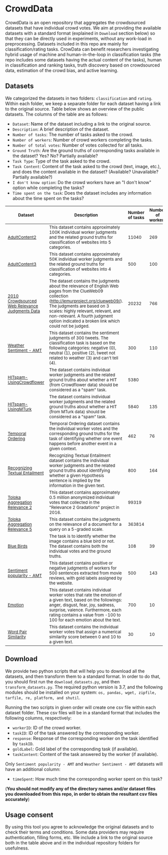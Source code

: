 # CrowdData

CrowdData is an open repository that aggregates the crowdsourced datasets that have individual crowd votes. We aim at providing the available datasets with a standard format (explained in `Download` section below) so that they can be directly used in experiments, without any work-load in preprocessing. Datasets included in this repo are mainly for classification/rating tasks. CrowData can benefit researchers investigating hybrid usage of machine and human-in-the-loop in classification tasks (the repo includes some datasets having the actual content of the tasks), human in classification and ranking tasks, truth discovery based on crowdsourced data, estimation of the crowd bias, and active learning.

## Datasets

We categorized the datasets in two folders: `classification` and `rating`. Within each folder, we keep a separate folder for each dataset having a link to the original source. Table below shows an overview of the public datasets. The columns of the table are as follows:

* `Dataset`: Name of the dataset including a link to the original source.
* `Description`: A brief description of the dataset.
* `Number of tasks`: The number of tasks asked to the crowd.
* `Number of workers`: Number of crowd workers completing the tasks.
* `Number of total votes`: Number of votes collected for all tasks.
* `Ground Truth`: Are the ground truths of corresponding tasks available in the dataset? Yes? No? Partially available?
* `Task Type`: Type of the task asked to the crowd.
* `Task Content`: Content of the task asked to the crowd (text, image, etc.), and does the content available in the dataset? (Available? Unavailable? Partially available?)
* `I don't know option`: Do the crowd workers have an "I don't know" option while completing the tasks?
* `Time spent on the task`: Does the dataset includes any information about the time spent on the tasks?


| <sub> Dataset  </sub> | <sub> Description  </sub>  | <sub> Number of tasks </sub> | <sub> Number of workers </sub> | <sub> Number of total votes </sub>  | <sub> Ground Truth </sub>  | <sub> Task Type </sub>  | <sub> Task Content </sub>  | <sub> I don't know option </sub> | <sub> Time spent on the task </sub>  |
|---|---|---|---|---|---|---|---|---|---|
| <sub> [AdultContent2](https://github.com/ipeirotis/Get-Another-Label/tree/master/data/AdultContent2)  </sub>  | <sub>This dataset contains approximately 100K individual worker judgments and the related ground truths for classification of websites into 5 categories. </sub>  |  <sub> 11040   </sub> | <sub> 269 </sub> | <sub> 92721 </sub>  | <sub> Partially </sub>  | <sub> 5-class question </sub>  | <sub> text, unavailable </sub>  | <sub> No </sub>  | <sub> Unavailable </sub>  |
| <sub> [AdultContent3](https://github.com/ipeirotis/Get-Another-Label/tree/master/data/AdultContent3-HCOMP2010) </sub> | <sub>This dataset contains approximately 50K individual worker judgments and the related ground truths for classification of websites into 4 categories. </sub>  |  <sub> 500 </sub> | <sub> 100 </sub> | <sub> 50000 </sub> | <sub> No </sub>| <sub> 4-class question </sub> | <sub> text, unavailable </sub>  | <sub> No  </sub>  | <sub> Unavailable </sub>  |
| <sub> [2010 Crowdsourced Web Relevance Judgments Data](https://www.ischool.utexas.edu/~ml/data/trec-rf10-crowd.tgz) </sub> | <sub>The dataset contains the judgments about the relevance of English Web pages from the ClueWeb09 collection (http://lemurproject.org/clueweb09/). The judgments are based on 3 scales: highly relevant, relevant, and non-relevant. A fourth judgment option indicated a broken link which could not be judged. </sub> |  <sub> 20232 </sub> | <sub> 766 </sub> | <sub> 98453 </sub> | <sub> Yes </sub>  | <sub> 3-class question </sub> | <sub> text, unavailable </sub> | <sub> No  </sub> | <sub> Unavailable </sub> |
| <sub> [Weather Sentiment - AMT](https://eprints.soton.ac.uk/376543/) </sub> | <sub> This dataset contains the sentiment judgments of 300 tweets. The classification task is based on the following categories: negative (0), neutral (1), positive (2), tweet not related to weather (3) and can't tell (4). </sub>                                                                                                                          |  <sub> 300 </sub> | <sub> 110 </sub> | <sub> 6000 </sub> | <sub> Yes </sub> | <sub> 5-class question </sub> | <sub> text, unavailable </sub> | <sub> Yes </sub> | <sub> Yes </sub> |
| <sub> [HITspam-UsingCrowdflower](https://github.com/ipeirotis/Get-Another-Label/tree/master/data/HITspam-UsingCrowdflower) </sub> | <sub> The dataset contains individual worker judgments and the related ground truths about whether a HIT (from Crowdflower data) should be considered as a "spam" task. </sub>                                                                                                                                                                                                                                                                                                                                                                                |  <sub> 5380 </sub> | <sub>  </sub> | <sub> 42762 </sub>| <sub> Partially </sub> | <sub> binary question </sub> | <sub> text, unavailable </sub> | <sub> No </sub> | <sub> Unavailable </sub> |
| <sub> [HITspam-UsingMTurk](https://github.com/ipeirotis/Get-Another-Label/tree/master/data/HITspam-UsingMTurk) </sub> | <sub> The dataset contains individual worker judgments and the related ground truths about whether a HIT (from MTurk data) should be considered as a "spam" task. </sub>                                                                                                                                                                                                                                                                                                                                                                                     |  <sub> 5840 </sub> | <sub> 135 </sub> | <sub> 28354  </sub> | <sub> Partially </sub> | <sub> binary question </sub>| <sub> text, unavailable </sub> | <sub> No  </sub> | <sub> Unavailable  </sub> |
| <sub> [Temporal Ordering](https://sites.google.com/site/nlpannotations/)  </sub>  | <sub> Temporal Ordering dataset contains the individual worker votes and the corresponding ground truths for the task of identifying whether one event happens before another event in a given context.  </sub>                                                                                                                                                                                                                                                                                                                                            |  <sub> 462 </sub> | <sub> 76 </sub> | <sub> 4620  </sub> | <sub> Yes  </sub> | <sub> binary question </sub> | <sub> text, partially available </sub>   | <sub>  No  </sub>  | <sub> Unavailable  </sub> |
| <sub> [Recognizing Textual Entailment](https://sites.google.com/site/nlpannotations/)  </sub> | <sub> Recognizing Textual Entailment dataset contains the individual worker judgments and the related ground truths about identifying whether a given Hypothesis sentence is implied by the information in the given text. </sub>                                                                                                                                                                                                                                                                                                                           |  <sub> 800  </sub> | <sub> 164  </sub> | <sub> 8000  </sub>  | <sub> Yes   </sub> | <sub> binary question  </sub> | <sub> text, available </sub> | <sub> No   </sub> | <sub> Unavailable </sub> |
| <sub> [Toloka Aggregation Relevance 2](https://research.yandex.com/datasets/toloka) </sub> | <sub> This dataset contains approximately 0.5 million anonymized individual votes that collected in the "Relevance 2 Gradations" project in 2016. </sub>                                                                                                                                                                                                                                                                                                                                                                                                          |  <sub> 99319  </sub> | <sub>   </sub> | <sub> 475536  </sub>  | <sub> Partially </sub> | <sub> rating, 2-class </sub> | <sub> text, unavailable </sub>   | <sub> No  </sub>  | <sub> Unavailable  </sub>  |
| <sub> [Toloka Aggregation Relevance 5](https://research.yandex.com/datasets/toloka) </sub> | <sub> This dataset contains the judgments on the relevance of a document for a query on a 5-graded scale.  </sub>                                                                                                                                                                                                                                                                                                                                                                                                          |  <sub> 363814  </sub> | <sub>   </sub> | <sub> 1091918  </sub>  | <sub> Partially </sub> | <sub> rating, 5-class </sub> | <sub> text, unavailable   </sub>   | <sub> No  </sub>  | <sub> Unavailable  </sub>  |
| <sub> [Blue Birds](https://github.com/welinder/cubam/tree/public/demo/bluebirds)  </sub> | <sub> The task is to identify whether the image contains a blue bird or not. The dataset contains both the individual votes and the ground truths. </sub>                                                                                                                                                                                                                                                                                                                                                                                                          |  <sub> 108 </sub>  | <sub> 39 </sub>  | <sub> 4212 </sub> | <sub> Yes </sub>| <sub> binary question </sub> | <sub> image, unavailable </sub>   | <sub> No </sub>  | <sub> No  </sub>  |
| <sub> [Sentiment popularity - AMT](https://eprints.soton.ac.uk/376544/) </sub> | <sub> This dataset contains positive or negative judgments of workers for 500 sentences extracted from movie reviews, with gold labels assigned by the website. </sub>                                                                                                                                                               |  <sub> 500 </sub> | <sub> 143 </sub> |  <sub> 10000 </sub> | <sub> Yes </sub> | <sub> binary question </sub>| <sub> text, unavailable </sub>  | <sub> No  </sub> | <sub> Yes  </sub> |
| <sub> [Emotion](https://sites.google.com/site/nlpannotations/) </sub> | <sub> This dataset contains individual worker votes that rate the emotion of a given text, based on the followings: anger, disgust, fear, joy, sadness, surprise, valence. Furthermore, each rating contains a value from -100 to 100 for each emotion about the text. </sub>                                                                                                                                                                                                                                                                                     |  <sub> 700  </sub> | <sub> 10 </sub> |  <sub> 7000 </sub> | <sub> Yes </sub> | <sub> rating (-100,100) </sub> | <sub> text, available </sub> | <sub> No  </sub>  | <sub> Unavailable </sub> |
| <sub> [Word Pair Similarity](https://sites.google.com/site/nlpannotations/)  </sub> | <sub> This dataset contains the individual worker votes that assign a numerical similarity score between 0 and 10 to a given text.   </sub>                                                                                                                                                                                                                                                                                                                                                                                                                       |  <sub> 30 </sub> | <sub> 10 </sub> | <sub> 300  </sub> | <sub> Yes  </sub> | <sub> rating (0,10) </sub>  | <sub> text, unavailable </sub>   | <sub> No </sub>  | <sub> Unavailable </sub> |

## Download

We provide two python scripts that will help you to download all the datasets, and then transform them to a standard format. In order to do that, you should first run the `download_datasets.py`, and then `transform_datasets.py`. The required python version is 3.7, and the following modules should be installed on your system: `os, pandas, wget, zipfile, tarfile, re, platform, and shutil`.

Running the two scripts in given order will create one csv file within each dataset folder. These csv files will be in a standard format that includes the following columns, respectively: 

* `workerID`: ID of the crowd worker.
* `taskID`: ID of the task answered by the corresponding worker.
* `response`: Response of the corresponding worker on the task identified by `taskID`.
* `goldLabel`: Gold label of the corresponding task (if available).
* `taskContent`: Content of the task answered by the worker (if available).

Only `Sentiment popularity - AMT` and `Weather Sentiment - AMT` datasets will have an additional column: 

* `timeSpent`: How much time the corresponding worker spent on this task?

(**You should not modify any of the directory names and/or dataset files you downloaded from this repo, in order to obtain the resultant csv files accurately**)

## Usage consent

By using this tool you agree to acknowledge the original datasets and to check their terms and conditions. Some data providers may require authentication, filling forms, etc. We include a link to the original source both in the table above and in the individual repository folders for usefulness.

